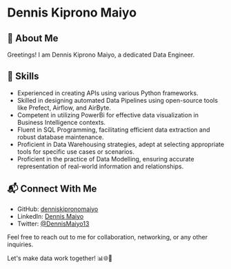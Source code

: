 # Dennis Kiprono Maiyo

## 🚀 About Me
Greetings! I am Dennis Kiprono Maiyo, a dedicated Data Engineer. 

## 🔧 Skills
- Experienced in creating APIs using various Python frameworks.
- Skilled in designing automated Data Pipelines using open-source tools like Prefect, Airflow, and AirByte.
- Competent in utilizing PowerBi for effective data visualization in Business Intelligence contexts.
- Fluent in SQL Programming, facilitating efficient data extraction and robust database maintenance.
- Proficient in Data Warehousing strategies, adept at selecting appropriate tools for specific use cases or scenarios.
- Proficient in the practice of Data Modelling, ensuring accurate representation of real-world information and relationships.

## 📬 Connect With Me
- GitHub: [denniskipronomaiyo](https://github.com/denniskipronomaiyo)
- LinkedIn: [Dennis Maiyo](https://www.linkedin.com/in/dennis-maiyo-69945611a/)
- Twitter: [@DennisMaiyo13](https://twitter.com/DennisMaiyo13)

Feel free to reach out to me for collaboration, networking, or any other inquiries.

Let's make data work together! 📊🌐🔗
